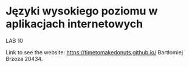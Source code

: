 # Języki wysokiego poziomu w aplikacjach internetowych
LAB 10

Link to see the website: https://timetomakedonuts.github.io/
Bartłomiej Brzoza 20434.
